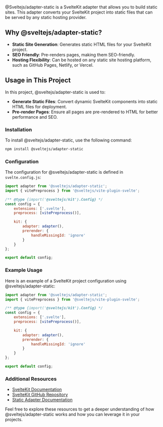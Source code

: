 @Sveltejs/adapter-static is a SvelteKit adapter that allows you to build static sites. This adapter converts your SvelteKit project into static files that can be served by any static hosting provider.

## Why @sveltejs/adapter-static?

- **Static Site Generation**: Generates static HTML files for your SvelteKit project.
- **SEO Friendly**: Pre-renders pages, making them SEO-friendly.
- **Hosting Flexibility**: Can be hosted on any static site hosting platform, such as GitHub Pages, Netlify, or Vercel.

## Usage in This Project

In this project, @sveltejs/adapter-static is used to:

- **Generate Static Files**: Convert dynamic SvelteKit components into static HTML files for deployment.
- **Pre-render Pages**: Ensure all pages are pre-rendered to HTML for better performance and SEO.

### Installation

To install @sveltejs/adapter-static, use the following command:

```bash
npm install @sveltejs/adapter-static
```

### Configuration

The configuration for @sveltejs/adapter-static is defined in `svelte.config.js`:

```js
import adapter from '@sveltejs/adapter-static';
import { vitePreprocess } from '@sveltejs/vite-plugin-svelte';

/** @type {import('@sveltejs/kit').Config} */
const config = {
	extensions: ['.svelte'],
	preprocess: [vitePreprocess()],

	kit: {
		adapter: adapter(),
		prerender: {
			handleMissingId: 'ignore'
		}
	}
};

export default config;
```

### Example Usage

Here is an example of a SvelteKit project configuration using @sveltejs/adapter-static:

```js
import adapter from '@sveltejs/adapter-static';
import { vitePreprocess } from '@sveltejs/vite-plugin-svelte';

/** @type {import('@sveltejs/kit').Config} */
const config = {
	extensions: ['.svelte'],
	preprocess: [vitePreprocess()],

	kit: {
		adapter: adapter(),
		prerender: {
			handleMissingId: 'ignore'
		}
	}
};

export default config;
```

### Additional Resources

- [SvelteKit Documentation](https://kit.svelte.dev/docs)
- [SvelteKit GitHub Repository](https://github.com/sveltejs/kit)
- [Static Adapter Documentation](https://github.com/sveltejs/kit/tree/master/packages/adapter-static)

Feel free to explore these resources to get a deeper understanding of how @sveltejs/adapter-static works and how you can leverage it in your projects.
